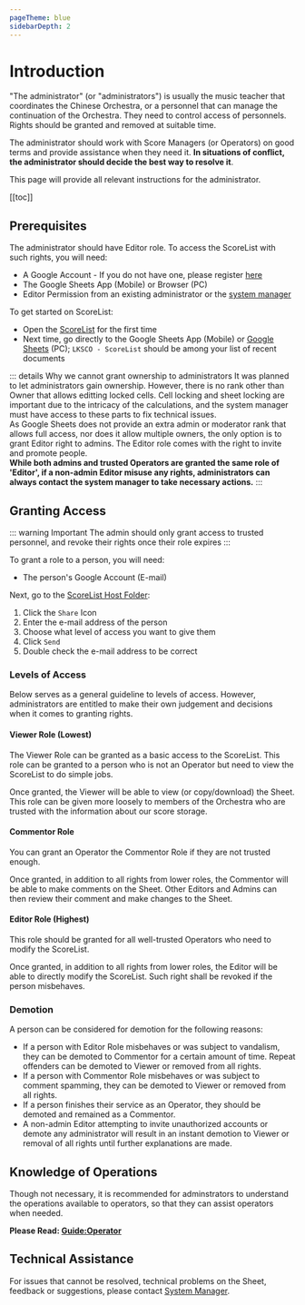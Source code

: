 ```yaml
---
pageTheme: blue
sidebarDepth: 2
---
```


# Introduction<!-- The Administrator Role -->
"The administrator" (or "administrators") is usually the music teacher that coordinates the Chinese Orchestra, or a personnel that can manage the continuation of the Orchestra. They need to control access of personnels. Rights should be granted and removed at suitable time.

The administrator should work with Score Managers (or Operators) on good terms and provide assistance when they need it. **In situations of conflict, the administrator should decide the best way to resolve it**.

This page will provide all relevant instructions for the administrator.

[[toc]]

## Prerequisites
The administrator should have Editor role. To access the ScoreList with such rights, you will need:  
* A Google Account - If you do not have one, please register [here](https://accounts.google.com)
* The Google Sheets App (Mobile) or Browser (PC)
* Editor Permission from an existing administrator or the [system manager](../operator/people-and-development#system-manager)

To get started on ScoreList:
* Open the [ScoreList](https://docs.google.com/spreadsheets/d/1V9uz-5N4GwmD1HQnuxjBj8iRKLUyiTaKfq2_NeQBZmo/edit?usp=sharing) for the first time
* Next time, go directly to the Google Sheets App (Mobile) or [Google Sheets](https://docs.google.com/spreadsheets) (PC); `LKSCO - ScoreList` should be among your list of recent documents

::: details Why we cannot grant ownership to administrators
It was planned to let administrators gain ownership. However, there is no rank other than Owner that allows editting locked cells. Cell locking and sheet locking are important due to the intricacy of the calculations, and the system manager must have access to these parts to fix technical issues.  
As Google Sheets does not provide an extra admin or moderator rank that allows full access, nor does it allow multiple owners, the only option is to grant Editor right to admins. The Editor role comes with the right to invite and promote people.  
**While both admins and trusted Operators are granted the same role of 'Editor', if a non-admin Editor misuse any rights, administrators can always contact the system manager to take necessary actions.**
:::

## Granting Access
::: warning Important
The admin should only grant access to trusted personnel, and revoke their rights once their role expires
:::

To grant a role to a person, you will need:
* The person's Google Account (E-mail)

Next, go to the [ScoreList Host Folder](https://drive.google.com/drive/folders/1_fp5PVgriJ9VGYI0rtV-D4Elmc4CJ_fZ):
1. Click the `Share` Icon
2. Enter the e-mail address of the person
3. Choose what level of access you want to give them
4. Click `Send`
5. Double check the e-mail address to be correct

### Levels of Access
Below serves as a general guideline to levels of access. However, administrators are entitled to make their own judgement and decisions when it comes to granting rights.

#### Viewer Role (Lowest)
The Viewer Role can be granted as a basic access to the ScoreList. This role can be granted to a person who is not an Operator but need to view the ScoreList to do simple jobs.

Once granted, the Viewer will be able to view (or copy/download) the Sheet. This role can be given more loosely to members of the Orchestra who are trusted with the information about our score storage.

#### Commentor Role
You can grant an Operator the Commentor Role if they are not trusted enough.

Once granted, in addition to all rights from lower roles, the Commentor will be able to make comments on the Sheet. Other Editors and Admins can then review their comment and make changes to the Sheet.

#### Editor Role (Highest)
This role should be granted for all well-trusted Operators who need to modify the ScoreList.

Once granted, in addition to all rights from lower roles, the Editor will be able to directly modify the ScoreList. Such right shall be revoked if the person misbehaves.

### Demotion
A person can be considered for demotion for the following reasons:
* If a person with Editor Role misbehaves or was subject to vandalism, they can be demoted to Commentor for a certain amount of time. Repeat offenders can be demoted to Viewer or removed from all rights.
* If a person with Commentor Role misbehaves or was subject to comment spamming, they can be demoted to Viewer or removed from all rights.
* If a person finishes their service as an Operator, they should be demoted and remained as a Commentor.
* A non-admin Editor attempting to invite unauthorized accounts or demote any administrator will result in an instant demotion to Viewer or removal of all rights until further explanations are made.

## Knowledge of Operations

Though not necessary, it is recommended for adminstrators to understand the operations available to operators, so that they can assist operators when needed.

**Please Read: [Guide:Operator](../operator)**

## Technical Assistance

For issues that cannot be resolved, technical problems on the Sheet, feedback or suggestions, please contact [System Manager](../operator/people-and-development#system-manager).